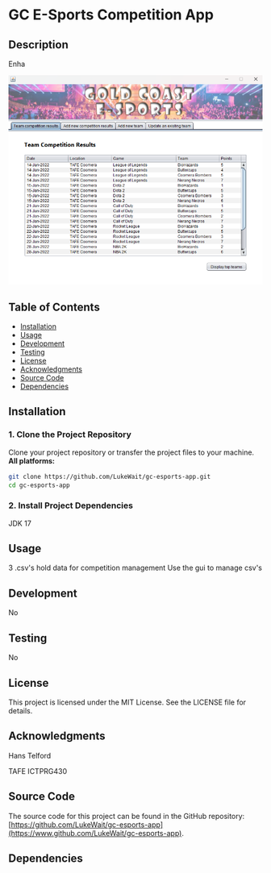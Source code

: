 # GC E-Sports Competition App
## Description
Enha

<p align="center">
  <img src="https://github.com/LukeWait/gc-esports-app/raw/main/src/images/gc-esports-app-screenshot.png" alt="App Screenshot" width="600">
</p>

## Table of Contents
- [Installation](#installation)
- [Usage](#usage)
- [Development](#development)
- [Testing](#testing)
- [License](#license)
- [Acknowledgments](#acknowledgments)
- [Source Code](#source-code)
- [Dependencies](#dependencies)

## Installation
### 1. Clone the Project Repository
Clone your project repository or transfer the project files to your machine.
**All platforms:**
```sh
git clone https://github.com/LukeWait/gc-esports-app.git
cd gc-esports-app
```

### 2. Install Project Dependencies
JDK 17


## Usage
3 .csv's hold data for competition management
Use the gui to manage csv's

## Development
No

## Testing
No

## License
This project is licensed under the MIT License. See the LICENSE file for details.

## Acknowledgments
Hans Telford

TAFE ICTPRG430

## Source Code
The source code for this project can be found in the GitHub repository: [https://github.com/LukeWait/gc-esports-app](https://www.github.com/LukeWait/gc-esports-app).

## Dependencies

